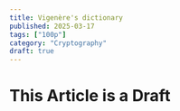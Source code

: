 ```yaml
---
title: Vigenère's dictionary
published: 2025-03-17
tags: ["100p"]
category: "Cryptography"
draft: true
---
```


# This Article is a Draft
